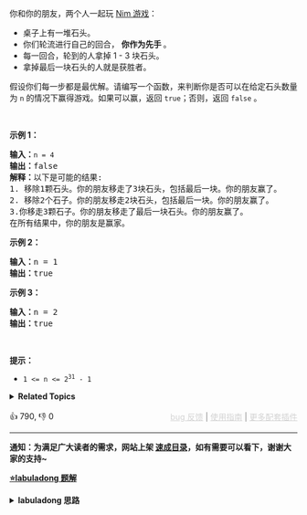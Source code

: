 <p>你和你的朋友，两个人一起玩&nbsp;<a href="https://baike.baidu.com/item/Nim游戏/6737105" target="_blank">Nim 游戏</a>：</p>

<ul> 
 <li>桌子上有一堆石头。</li> 
 <li>你们轮流进行自己的回合，&nbsp;<strong>你作为先手&nbsp;</strong>。</li> 
 <li>每一回合，轮到的人拿掉&nbsp;1 - 3 块石头。</li> 
 <li>拿掉最后一块石头的人就是获胜者。</li> 
</ul>

<p>假设你们每一步都是最优解。请编写一个函数，来判断你是否可以在给定石头数量为 <code>n</code> 的情况下赢得游戏。如果可以赢，返回 <code>true</code>；否则，返回 <code>false</code> 。</p>

<p>&nbsp;</p>

<p><strong>示例 1：</strong></p>

<pre>
<strong>输入：</strong><span><code>n = 4</code></span>
<strong>输出：</strong>false 
<strong>解释：</strong>以下是可能的结果:
1. 移除1颗石头。你的朋友移走了3块石头，包括最后一块。你的朋友赢了。
2. 移除2个石子。你的朋友移走2块石头，包括最后一块。你的朋友赢了。
3.你移走3颗石子。你的朋友移走了最后一块石头。你的朋友赢了。
在所有结果中，你的朋友是赢家。
</pre>

<p><strong>示例 2：</strong></p>

<pre>
<strong>输入：</strong>n = 1
<strong>输出：</strong>true
</pre>

<p><strong>示例 3：</strong></p>

<pre>
<strong>输入：</strong>n = 2
<strong>输出：</strong>true
</pre>

<p>&nbsp;</p>

<p><strong>提示：</strong></p>

<ul> 
 <li><code>1 &lt;= n &lt;= 2<sup>31</sup> - 1</code></li> 
</ul>

<details><summary><strong>Related Topics</strong></summary>脑筋急转弯 | 数学 | 博弈</details><br>

<div>👍 790, 👎 0<span style='float: right;'><span style='color: gray;'><a href='https://github.com/labuladong/fucking-algorithm/issues' target='_blank' style='color: lightgray;text-decoration: underline;'>bug 反馈</a> | <a href='https://labuladong.online/algo/fname.html?fname=jb插件简介' target='_blank' style='color: lightgray;text-decoration: underline;'>使用指南</a> | <a href='https://labuladong.online/algo/' target='_blank' style='color: lightgray;text-decoration: underline;'>更多配套插件</a></span></span></div>

<div id="labuladong"><hr>

**通知：为满足广大读者的需求，网站上架 [速成目录](https://labuladong.online/algo/intro/quick-learning-plan/)，如有需要可以看下，谢谢大家的支持~**



<p><strong><a href="https://labuladong.online/algo/frequency-interview/one-line-solutions/" target="_blank">⭐️labuladong 题解</a></strong></p>
<details><summary><strong>labuladong 思路</strong></summary>


<div id="labuladong_solution_zh">

## 基本思路

**我们解决这种问题的思路一般都是反着思考**：

如果我能赢，那么最后轮到我取石子的时候必须要剩下 1~3 颗石子，这样我才能一把拿完。

如何营造这样的一个局面呢？显然，如果对手拿的时候只剩 4 颗石子，那么无论他怎么拿，总会剩下 1~3 颗石子，我就能赢。

如何逼迫对手面对 4 颗石子呢？要想办法，让我选择的时候还有 5~7 颗石子，这样的话我就有把握让对方不得不面对 4 颗石子。

如何营造 5~7 颗石子的局面呢？让对手面对 8 颗石子，无论他怎么拿，都会给我剩下 5~7 颗，我就能赢。

这样一直循环下去，我们发现只要踩到 4 的倍数，就落入了圈套，永远逃不出 4 的倍数，而且一定会输。

**详细题解**：
  - [一行代码就能解决的算法题](https://labuladong.online/algo/frequency-interview/one-line-solutions/)

</div>





<div id="solution">

## 解法代码



<div class="tab-panel"><div class="tab-nav">
<button data-tab-item="cpp" class="tab-nav-button btn " data-tab-group="default" onclick="switchTab(this)">cpp🤖</button>

<button data-tab-item="python" class="tab-nav-button btn " data-tab-group="default" onclick="switchTab(this)">python🤖</button>

<button data-tab-item="java" class="tab-nav-button btn active" data-tab-group="default" onclick="switchTab(this)">java🟢</button>

<button data-tab-item="go" class="tab-nav-button btn " data-tab-group="default" onclick="switchTab(this)">go🤖</button>

<button data-tab-item="javascript" class="tab-nav-button btn " data-tab-group="default" onclick="switchTab(this)">javascript🤖</button>
</div><div class="tab-content">
<div data-tab-item="cpp" class="tab-item " data-tab-group="default"><div class="highlight">

```cpp
// 注意：cpp 代码由 chatGPT🤖 根据我的 java 代码翻译。
// 本代码的正确性已通过力扣验证，如有疑问，可以对照 java 代码查看。

class Solution {
public:
    bool canWinNim(int n) {
        // 如果上来就踩到 4 的倍数，那就认输吧
        // 否则，可以把对方控制在 4 的倍数，必胜
        return n % 4 != 0;
    }
};
```

</div></div>

<div data-tab-item="python" class="tab-item " data-tab-group="default"><div class="highlight">

```python
# 注意：python 代码由 chatGPT🤖 根据我的 java 代码翻译。
# 本代码的正确性已通过力扣验证，如有疑问，可以对照 java 代码查看。

class Solution:
    def canWinNim(self, n: int) -> bool:
        # 如果上来就踩到 4 的倍数，那就认输吧
        # 否则，可以把对方控制在 4 的倍数，必胜
        return n % 4 != 0
```

</div></div>

<div data-tab-item="java" class="tab-item active" data-tab-group="default"><div class="highlight">

```java
class Solution {
    public boolean canWinNim(int n) {
        // 如果上来就踩到 4 的倍数，那就认输吧
        // 否则，可以把对方控制在 4 的倍数，必胜
        return n % 4 != 0;
    }
}
```

</div></div>

<div data-tab-item="go" class="tab-item " data-tab-group="default"><div class="highlight">

```go
// 注意：go 代码由 chatGPT🤖 根据我的 java 代码翻译。
// 本代码的正确性已通过力扣验证，如有疑问，可以对照 java 代码查看。

func canWinNim(n int) bool {
    // 如果上来就踩到 4 的倍数，那就认输吧
    // 否则，可以把对方控制在 4 的倍数，必胜
    return n % 4 != 0
}
```

</div></div>

<div data-tab-item="javascript" class="tab-item " data-tab-group="default"><div class="highlight">

```javascript
// 注意：javascript 代码由 chatGPT🤖 根据我的 java 代码翻译。
// 本代码的正确性已通过力扣验证，如有疑问，可以对照 java 代码查看。

var canWinNim = function(n) {
    // 如果上来就踩到 4 的倍数，那就认输吧
    // 否则，可以把对方控制在 4 的倍数，必胜
    return n % 4 !== 0;
};
```

</div></div>
</div></div>

<hr /><details open hint-container details><summary style="font-size: medium"><strong>🎃🎃 算法可视化 🎃🎃</strong></summary><div id="data_nim-game"  category="leetcode" ></div><div class="resizable aspect-ratio-container" style="height: 100%;">
<div id="iframe_nim-game"></div></div>
</details><hr /><br />

</div>
</details>
</div>

